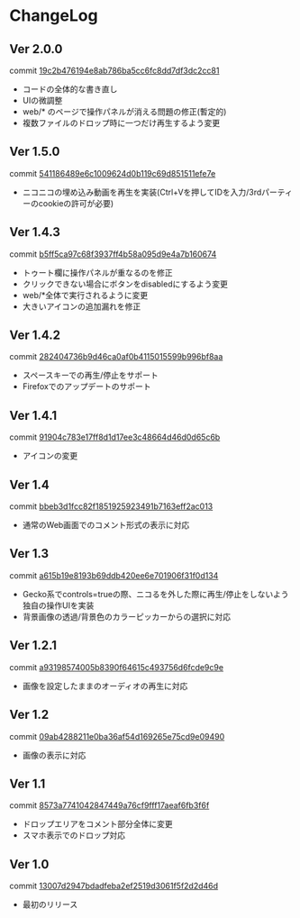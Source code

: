 # ChangeLog

## Ver 2.0.0
commit [19c2b476194e8ab786ba5cc6fc8dd7df3dc2cc81](https://github.com/choco-la/nicomment/commit/19c2b476194e8ab786ba5cc6fc8dd7df3dc2cc81)  
* コードの全体的な書き直し  
* UIの微調整  
* web/* のページで操作パネルが消える問題の修正(暫定的)  
* 複数ファイルのドロップ時に一つだけ再生するよう変更  



## Ver 1.5.0
commit [541186489e6c1009624d0b119c69d851511efe7e](https://github.com/choco-la/nicomment/commit/541186489e6c1009624d0b119c69d851511efe7e)  
* ニコニコの埋め込み動画を再生を実装(Ctrl+Vを押してIDを入力/3rdパーティーのcookieの許可が必要)  


## Ver 1.4.3
commit [b5ff5ca97c68f3937ff4b58a095d9e4a7b160674](https://github.com/choco-la/nicomment/commit/b5ff5ca97c68f3937ff4b58a095d9e4a7b160674)  
* トゥート欄に操作パネルが重なるのを修正  
* クリックできない場合にボタンをdisabledにするよう変更  
* web/*全体で実行されるように変更    
* 大きいアイコンの追加漏れを修正  


## Ver 1.4.2
commit [282404736b9d46ca0af0b4115015599b996bf8aa](https://github.com/choco-la/nicomment/commit/282404736b9d46ca0af0b4115015599b996bf8aa)  
* スペースキーでの再生/停止をサポート  
* Firefoxでのアップデートのサポート  


## Ver 1.4.1
commit [91904c783e17ff8d1d17ee3c48664d46d0d65c6b](https://github.com/choco-la/nicomment/commit/91904c783e17ff8d1d17ee3c48664d46d0d65c6b)  
* アイコンの変更  


## Ver 1.4
commit [bbeb3d1fcc82f1851925923491b7163eff2ac013](https://github.com/choco-la/nicomment/commit/bbeb3d1fcc82f1851925923491b7163eff2ac013)  
* 通常のWeb画面でのコメント形式の表示に対応  


## Ver 1.3
commit [a615b19e8193b69ddb420ee6e701906f31f0d134](https://github.com/choco-la/nicomment/commit/a615b19e8193b69ddb420ee6e701906f31f0d134)  
* Gecko系でcontrols=trueの際、ニコるを外した際に再生/停止をしないよう独自の操作UIを実装  
* 背景画像の透過/背景色のカラーピッカーからの選択に対応  


## Ver 1.2.1
commit [a93198574005b8390f64615c493756d6fcde9c9e](https://github.com/choco-la/nicomment/commit/a93198574005b8390f64615c493756d6fcde9c9e)  
* 画像を設定したままのオーディオの再生に対応  


## Ver 1.2
commit [09ab4288211e0ba36af54d169265e75cd9e09490](https://github.com/choco-la/nicomment/commit/09ab4288211e0ba36af54d169265e75cd9e09490)  

* 画像の表示に対応  


## Ver 1.1
commit [8573a7741042847449a76cf9fff17aeaf6fb3f6f](https://github.com/choco-la/nicomment/commit/8573a7741042847449a76cf9fff17aeaf6fb3f6f)  

* ドロップエリアをコメント部分全体に変更  
* スマホ表示でのドロップ対応  


## Ver 1.0
commit [13007d2947bdadfeba2ef2519d3061f5f2d2d46d](https://github.com/choco-la/nicomment/commit/13007d2947bdadfeba2ef2519d3061f5f2d2d46d)  

* 最初のリリース  
